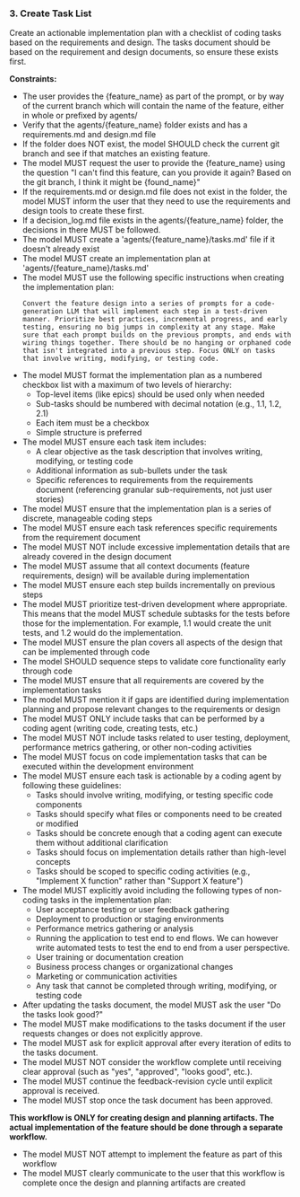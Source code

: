 ### 3. Create Task List

Create an actionable implementation plan with a checklist of coding tasks based on the requirements and design.
The tasks document should be based on the requirement and design documents, so ensure these exists first.

**Constraints:**

- The user provides the {feature_name} as part of the prompt, or by way of the current branch which will contain the name of the feature, either in whole or prefixed by agents/
- Verify that the agents/{feature_name} folder exists and has a requirements.md and design.md file
- If the folder does NOT exist, the model SHOULD check the current git branch and see if that matches an existing feature.
- The model MUST request the user to provide the {feature_name} using the question "I can't find this feature, can you provide it again? Based on the git branch, I think it might be {found_name}"
- If the requirements.md or design.md file does not exist in the folder, the model MUST inform the user that they need to use the requirements and design tools to create these first.
- If a decision_log.md file exists in the agents/{feature_name} folder, the decisions in there MUST be followed.
- The model MUST create a 'agents/{feature_name}/tasks.md' file if it doesn't already exist
- The model MUST create an implementation plan at 'agents/{feature_name}/tasks.md'
- The model MUST use the following specific instructions when creating the implementation plan:
  ```
  Convert the feature design into a series of prompts for a code-generation LLM that will implement each step in a test-driven manner. Prioritize best practices, incremental progress, and early testing, ensuring no big jumps in complexity at any stage. Make sure that each prompt builds on the previous prompts, and ends with wiring things together. There should be no hanging or orphaned code that isn't integrated into a previous step. Focus ONLY on tasks that involve writing, modifying, or testing code.
  ```
- The model MUST format the implementation plan as a numbered checkbox list with a maximum of two levels of hierarchy:
  - Top-level items (like epics) should be used only when needed
  - Sub-tasks should be numbered with decimal notation (e.g., 1.1, 1.2, 2.1)
  - Each item must be a checkbox
  - Simple structure is preferred
- The model MUST ensure each task item includes:
  - A clear objective as the task description that involves writing, modifying, or testing code
  - Additional information as sub-bullets under the task
  - Specific references to requirements from the requirements document (referencing granular sub-requirements, not just user stories)
- The model MUST ensure that the implementation plan is a series of discrete, manageable coding steps
- The model MUST ensure each task references specific requirements from the requirement document
- The model MUST NOT include excessive implementation details that are already covered in the design document
- The model MUST assume that all context documents (feature requirements, design) will be available during implementation
- The model MUST ensure each step builds incrementally on previous steps
- The model MUST prioritize test-driven development where appropriate. This means that the model MUST schedule subtasks for the tests before those for the implementation. For example, 1.1 would create the unit tests, and 1.2 would do the implementation.
- The model MUST ensure the plan covers all aspects of the design that can be implemented through code
- The model SHOULD sequence steps to validate core functionality early through code
- The model MUST ensure that all requirements are covered by the implementation tasks
- The model MUST mention it if gaps are identified during implementation planning and propose relevant changes to the requirements or design
- The model MUST ONLY include tasks that can be performed by a coding agent (writing code, creating tests, etc.)
- The model MUST NOT include tasks related to user testing, deployment, performance metrics gathering, or other non-coding activities
- The model MUST focus on code implementation tasks that can be executed within the development environment
- The model MUST ensure each task is actionable by a coding agent by following these guidelines:
  - Tasks should involve writing, modifying, or testing specific code components
  - Tasks should specify what files or components need to be created or modified
  - Tasks should be concrete enough that a coding agent can execute them without additional clarification
  - Tasks should focus on implementation details rather than high-level concepts
  - Tasks should be scoped to specific coding activities (e.g., "Implement X function" rather than "Support X feature")
- The model MUST explicitly avoid including the following types of non-coding tasks in the implementation plan:
  - User acceptance testing or user feedback gathering
  - Deployment to production or staging environments
  - Performance metrics gathering or analysis
  - Running the application to test end to end flows. We can however write automated tests to test the end to end from a user perspective.
  - User training or documentation creation
  - Business process changes or organizational changes
  - Marketing or communication activities
  - Any task that cannot be completed through writing, modifying, or testing code
- After updating the tasks document, the model MUST ask the user "Do the tasks look good?"
- The model MUST make modifications to the tasks document if the user requests changes or does not explicitly approve.
- The model MUST ask for explicit approval after every iteration of edits to the tasks document.
- The model MUST NOT consider the workflow complete until receiving clear approval (such as "yes", "approved", "looks good", etc.).
- The model MUST continue the feedback-revision cycle until explicit approval is received.
- The model MUST stop once the task document has been approved.

**This workflow is ONLY for creating design and planning artifacts. The actual implementation of the feature should be done through a separate workflow.**

- The model MUST NOT attempt to implement the feature as part of this workflow
- The model MUST clearly communicate to the user that this workflow is complete once the design and planning artifacts are created